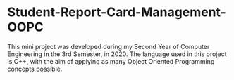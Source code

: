 # Student-Report-Card-Management-OOPC
This mini project was developed during  my Second Year of Computer Engineering in the 3rd Semester, in 2020. The language used in this project is C++, with the aim of applying as many Object Oriented Programming concepts possible. 
